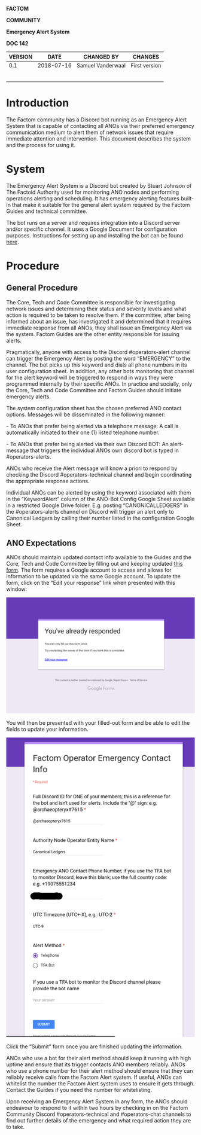 **FACTOM**

**COMMUNITY**

**Emergency Alert System**

**DOC 142**

| VERSION | DATE       | CHANGED BY        | CHANGES       |
| ------- | ---------- | ----------------- | ------------- |
| 0.1     | 2018-07-16 | Samuel Vanderwaal | First version |
|         |            |                   |               |
|         |            |                   |               |
|         |            |                   |               |
|         |            |                   |               |
|         |            |                   |               |
|         |            |                   |               |

# Introduction

The Factom community has a Discord bot running as an Emergency Alert
System that is capable of contacting all ANOs via their preferred
emergency communication medium to alert them of network issues that
require immediate attention and intervention. This document describes
the system and the process for using it.

# System

The Emergency Alert System is a Discord bot created by Stuart Johnson of
The Factoid Authority used for monitoring ANO nodes and performing
operations alerting and scheduling. It has emergency alerting features
built-in that make it suitable for the general alert system required by
the Factom Guides and technical committee.

The bot runs on a server and requires integration into a Discord server
and/or specific channel. It uses a Google Document for configuration
purposes. Instructions for setting up and installing the bot can be
found
[<span class="underline">here</span>](https://docs.google.com/document/d/1asksY8HIHxrJkylmi7xXT6TW0QT72gzOp0jzFgIjbQA/edit).

# Procedure

## General Procedure

The Core, Tech and Code Committee is responsible for investigating
network issues and determining their status and severity levels and what
action is required to be taken to resolve them. If the committee, after
being informed about an issue, has investigated it and determined that
it requires immediate response from all ANOs, they shall issue an
Emergency Alert via the system. Factom Guides are the other entity
responsible for issuing alerts.  
  
Pragmatically, anyone with access to the Discord \#operators-alert
channel can trigger the Emergency Alert by posting the word “EMERGENCY”
to the channel. The bot picks up this keyword and dials all phone
numbers in its user configuration sheet. In addition, any other bots
monitoring that channel for the alert keyword will be triggered to
respond in ways they were programmed internally by their specific ANOs.
In practice and socially, only the Core, Tech and Code Committee and
Factom Guides should initiate emergency alerts.  
  
The system configuration sheet has the chosen preferred ANO contact
options. Messages will be disseminated in the following manner:

\- To ANOs that prefer being alerted via a telephone message: A call is
automatically initiated to their one (1) listed telephone number.

\- To ANOs that prefer being alerted via their own Discord BOT: An
alert-message that triggers the individual ANOs own discord bot is typed
in \#operators-alerts.

ANOs who receive the Alert message will know a priori to respond by
checking the Discord \#operators-technical channel and begin
coordinating the appropriate response actions.

Individual ANOs can be alerted by using the keyword associated with them
in the “KeywordAlert” column of the ANO-Bot Config Google Sheet
available in a restricted Google Drive folder. E.g. posting
“CANONICALLEDGERS” in the \#operators-alerts channel on Discord will
trigger an alert only to Canonical Ledgers by calling their number
listed in the configuration Google Sheet.

## ANO Expectations

ANOs should maintain updated contact info available to the Guides and
the Core, Tech and Code Committee by filling out and keeping updated
[<span class="underline">this
form</span>](https://drive.google.com/open?id=1Jwvks9H-zuf-JNSyHi-bXZlzdlKPn6hlqkdq9k6IPC0).
The form requires a Google account to access and allows for information
to be updated via the same Google account. To update the form, click on
the “Edit your response” link when presented with this window:

![](.//media/image1.png)

You will then be presented with your filled-out form and be able to edit
the fields to update your information.

![](.//media/image2.png)

Click the “Submit” form once you are finished updating the information.

ANOs who use a bot for their alert method should keep it running with
high uptime and ensure that its trigger contacts ANO members reliably.
ANOs who use a phone number for their alert method should ensure that
they can reliably receive calls from the Factom Alert system. If useful,
ANOs can whitelist the number the Factom Alert system uses to ensure it
gets through. Contact the Guides if you need the number for
whitelisting.

Upon receiving an Emergency Alert System in any form, the ANOs should
endeavour to respond to it within two hours by checking in on the Factom
Community Discord \#operators-technical and \#operators-chat channels to
find out further details of the emergency and what required action they
are to take.
